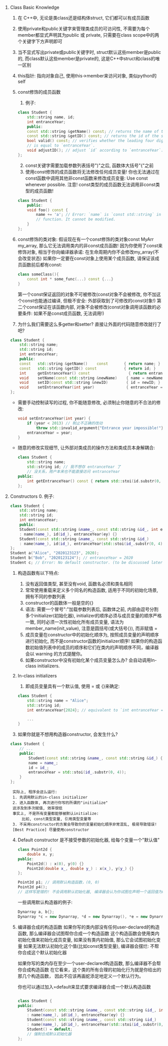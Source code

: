 1. Class Basic Knowledge
    1. 在 C++中, 无论是类class还是结构体struct, 它们都可以有成员函数
    2. 使用private和public关键字来管理类成员的可访问性, 不需要为每个member都显式声明其为public 或 private, 只需要在class scope中的两个关键字下方声明即可
    3. 当不显式写出private或public关键字时, struct默认这些member是public的, 而class默认这些member是private的, 这是C++中struct和class的唯一区别
    4. this指针: 指向对象自己, 使用this->member来访问对象, 类似python的self
    5. const修饰的成员函数
        1. 例子:
        ```cpp
        class Student {
            std::string name, id;
            int entranceYear;
            public:
            const std::string &getName() const; // returns the name of the student.
            const std::string &getID() const; // returns the id of the student.
            bool valid() const; // verifies whether the leading four digits in `id`
            // is equal to `entranceYear`.
            void adjustID(); // adjust `id` according to `entranceYear`.
        };
        ```
        2. const关键字需要加载参数列表括号")"之后, 函数体大括号"{"之前
        3. 使用const修饰的成员函数将无法修改任何成员变量! 你也无法通过在const函数中调用其他非const函数来修改成员变量: Use const whenever possible.
        注意! const类型的成员函数无法调用非const类型的成员函数!
        ```cpp
        class Student {
            public:
            void foo() const {
                name += 'a'; // Error: `name` is `const std::string` in a const member
                // function. It cannot be modified.
            }
        };
        ```
    6. const修饰的类对象:
        假设现在有一个const修饰的类对象const MyArr my_array, 那么它无法调用类内的非const成员函数!
        因为你使用了const来修饰对象, 相当于你向编译器承诺: 在生命周期内你不会修改my_array(不会改变状态)
        如果你一定要在const对象上使用某个成员函数, 请保证该成员函数前后都有const:
        ```cpp
        class someClass(){
            const int * some_func(...) const {...}
        }
        ```
        第一个const保证返回的对象不可被修改(const对象不会被修改, 你不加这个const也能通过编译, 但极不安全: 外部获取到了可修改的const对象!)
        第二个const保证在该函数内部, 对象不会被修改(const对象调用该函数的必要条件: 如果不是const成员函数, 无法调用!)

    6. 为什么我们需要这么多getter和setter? 直接让外面的代码随意修改就行了吧?
    ```cpp
    class Student {
        std::string name;
        std::string id;
        int entranceYear;
        public:
        const   std::string &getName()    const       { return name; }
        const   std::string &getID() const            { return id; }
        int     getEntranceYear() const                 { return entranceYear; }
        void    setName(const std::string &newName)    { name = newName; }
        void    setID(const std::string &newID)        { id = newID; }
        void    setEntranceYear(int year)              { entranceYear = year; }
    };
    ```
    - 需要手动控制读写的过程, 你不能随意修改, 必须制止你随意的不合法的修改:
        ```cpp
        void setEntranceYear(int year) {
            if (year < 2013) // 制⽌不正确的改动
                throw std::invalid_argument{"Entrance year impossible!"};
            entranceYear = year;
        }
        ```
    - 随意的修改实现细节, 让外部对类成员的操作方法和类成员本身解耦合:
        ```cpp
        class Student {
            std::string name;
            std::string id; // 我不想存 entranceYear 了
            // 没关系，⽤户本来也不能直接访问 entranceYear
        public:
            int getEntranceYear() const { return std::stoi(id.substr(0, 4)); }
        };
        ```

2. Constructors
    0. 例子:
    ```cpp
    class Student {
        std::string name;
        std::string id;
        int entranceYear;
        public:
        Student(const std::string &name_, const std::string &id_, int ey)
        : name(name_), id(id_), entranceYear(ey) {}
        Student(const std::string &name_, const std::string &id_)
        : name(name_), id(id_), entranceYear(std::stoi(id_.substr(0, 4))) {}
    };
    Student a("Alice", "2020123123", 2020);
    Student b("Bob", "2020123124"); // entranceYear = 2020
    Student c; // Error: No default constructor. (to be discussed later)
    ```
    1. 构造函数有以下特点:
        1. 没有返回值类型, 甚至没有void, 函数名必须和类名相同
        2. 常常使用重载来定义多个同名的构造函数, 适用于不同的初始化场景, 拥有不同的参数列表
        3. constructor的函数体一般是空的{}
        4. 语法: 需要一个冒号":"加载参数列表后, 函数体之前, 内部由逗号分割多个initializer(初始化器), initializer的顺序必须与成员变量的顺序严格一致, 同时必须一次性初始化所有成员变量, 语法为member_name(init_value), 注意是圆括号(或大括号{}), 而非赋值 = 
        5. 成员变量在constructor中的初始化顺序为, 按照成员变量的声明顺序进行初始化, 而不是constructor函数的initializer顺序!
            如果你的构造函数初始值列表中的成员的顺序和它们在类内的声明顺序不同，编译器会以 warning 的⽅式提醒你。
        6. 如果constructor中没有初始化某个成员变量怎么办? 会自动调用In-class initializers.

    2. In-class initializers
        1. 即成员变量具有一个默认值, 使用 = 或 {}来确定:
        ```cpp
        class Student {
            std::string name = "Alice";
            std::string id;
            int entranceYear{2024}; // equivalent to `int entranceYear = 2024;`.

            ...
        }
        ```
    
    3. 如果你就是不想用构造器constructor, 会发生什么?
    ```cpp
    class Student {
        // ...
        public:
            Student(const std::string &name_, const std::string &id_) {
            name = name_;
            id = id_;
            entranceYear = std::stoi(id_.substr(0, 4));
        }
    };
    ```
        实际上, 程序会这么运行:
        1. 先调用默认的in-class initializer
        2. 进入函数体, 再次进行你写的所谓的"initialize"
        这涉及到多次赋值, 效率很低
        事实上, 不是所有变量都能够被默认initialize: 
            比如, const类型变量, 引用类型变量等
        3. 不采用constructor的方案会导致你的变量初始化顺序非常混乱, 极易导致错误!
        [Best Practice] 尽量使用constructor
    
    4. Default constructor
        是不接受参数的初始化器, 给每个变量一个"默认值"
        ```cpp
        class Point2d {
            double x, y;
        public:
            Point2d() : x(0), y(0) {}
            Point2d(double x_, double y_) : x(x_), y(y_) {}
        };

        Point2d p1; // 调⽤默认构造函数，(0, 0)
        Point2d p4(); 
        // 这样写是错的! 不会调用默认初始化器, 编译器会认为你试图在声明一个返回值为Point2d类型的函数!
        ```
        一些调用默认构造器的例子:
        ```cpp
        Dynarray a, b{};
        Dynarray *c = new Dynarray, *d = new Dynarray(), *e = new Dynarray{};
        ```

    5. 编译器合成的构造函数
        如果你写的类内部没有任何user-declared的构造函数, 那么编译器会试图帮你合成一个构造函数
        这个构造函数会使用类内初始化值来初始化成员变量, 如果没有类内初始值, 那么它会试图初始化变量
        如果无法默认初始化这个值(比如const类型变量), 编译器会摆烂: 不帮你合成这个默认初始化器

        如果你写的类内存在至少一个user-declared构造函数, 那么编译器不会帮你合成构造函数
            在它看来，这个类的所有合理的初始化⾏为就是你给出的那⼏个构造函数，
            因此不应该再画蛇添⾜地定义⼀个默认⾏为。
        
        你也可以通过加入=default来显式要求编译器合成一个默认构造函数
        ```cpp

        class Student {
        public:
            Student(const std::string &name_, const std::string &id_, int ey)
            : name(name_), id(id_), entranceYear(ey) {}
            Student(const std::string &name_, const std::string &id_)
            : name(name_), id(id_), entranceYear(std::stoi(id_.substr(0, 4))) {}
            Student() = default;
            // 强制合成默认初始化器
        };

        ```

        